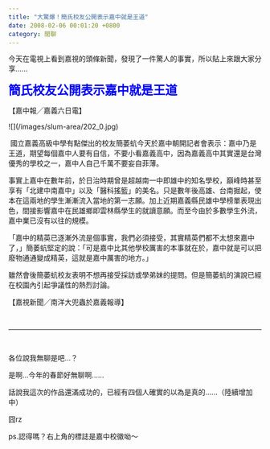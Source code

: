 ```yaml
---
title: "大驚爆！簡氏校友公開表示嘉中就是王道"
date: 2008-02-06 00:01:20 +0800
category: 閒聊
---
```

<p>今天在電視上看到嘉視的頭條新聞，發現了一件驚人的事實，所以貼上來跟大家分享......</p><p><font color="#0000ff" size="5"><strong>簡氏校友公開表示嘉中就是王道</strong></font></p><p>【嘉中報╱嘉義六日電】</p><p>![](/images/slum-area/202_0.jpg)</p><p> 國立嘉義高級中學有點傑出的校友簡萎蚢今天於嘉中朝開記者會表示：嘉中乃是王道，期望每個嘉中人要有自信，不要小看嘉義高中，因為嘉義高中其實還是台灣優秀的學校之一，嘉中人自己千萬不要妄自菲薄。</p><p>事實上嘉中在數年前，於日治時期曾是超越南一中即雄中的知名學校，巔峰時甚至享有「北建中南嘉中」以及「醫科搖籃」的美名。只是數年後高雄、台南掘起，使本在這兩地的學生漸漸流入當地的第一志願。加上近期嘉義縣民雄中學榜單表現出色，間接影響嘉中在民雄鄉即雲林縣學生的就讀意願。而至今由於多數學生外流，嘉中業已沒有以往的規模。</p><p>「嘉中的精英已逐漸外流是個事實，我們必須接受，其實精英們都不太想來嘉中了，」簡萎蚢堅定的說：「可是嘉中比其他學校厲害的本事就在於，嘉中就是可以把廢物通通變成精英，這就是嘉中厲害的地方。」</p><p>雖然會後簡萎蚢校友表明不想再接受採訪或學弟妹的提問。但是簡萎蚢的演說已經在校園內引起爭議性的熱烈討論。</p><p>【嘉視新聞╱南洋大兜蟲於嘉義報導】</p><p> </p><hr /><p> </p><p>各位說我無聊是吧...？</p><p>是啊...今年的春節好無聊啊......</p><p>話說我這次的作品還滿成功的，已經有四個人確實的以為是真的......（陸續增加中）</p><p>囧rz</p><p>ps.認得嗎？右上角的標誌是嘉中校徽呦～</p>
